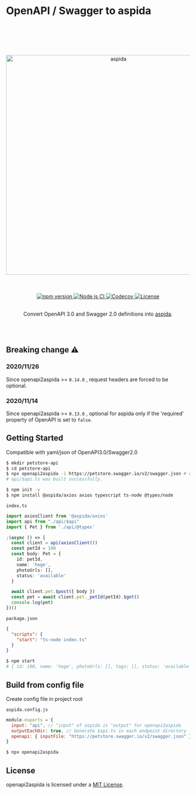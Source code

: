 # OpenAPI / Swagger to aspida

<br />
<br />
<br />
<br />
<br />
<div align="center">
  <img src="https://aspida.github.io/aspida/logos/svg/black.svg" alt="aspida" title="aspida" width="600" />
</div>
<br />
<br />
<br />
<div align="center">
  <a href="https://www.npmjs.com/package/openapi2aspida">
    <img src="https://img.shields.io/npm/v/openapi2aspida" alt="npm version" />
  </a>
  <a href="https://github.com/aspida/openapi2aspida/actions?query=workflow%3A%22Node.js+CI%22">
    <img src="https://github.com/aspida/openapi2aspida/workflows/Node.js%20CI/badge.svg" alt="Node.js CI" />
  </a>
  <a href="https://codecov.io/gh/aspida/aspida">
    <img src="https://img.shields.io/codecov/c/github/aspida/openapi2aspida.svg" alt="Codecov" />
  </a>
  <a href="https://github.com/aspida/openapi2aspida/LICENSE">
    <img src="https://img.shields.io/npm/l/openapi2aspida" alt="License" />
  </a>
</div>
<br />
<p align="center">Convert OpenAPI 3.0 and Swagger 2.0 definitions into <a href="https://github.com/aspida/aspida/tree/master/packages/aspida">aspida</a>.</p>
<br />
<br />

## Breaking change :warning:

### 2020/11/26
Since openapi2aspida >= `0.14.0` , request headers are forced to be optional.

### 2020/11/14
Since openapi2aspida >= `0.13.0` , optional for aspida only if the 'required' property of OpenAPI is set to `false`.

## Getting Started

Compatible with yaml/json of OpenAPI3.0/Swagger2.0

```sh
$ mkdir petstore-api
$ cd petstore-api
$ npx openapi2aspida -i https://petstore.swagger.io/v2/swagger.json # or ../local-swagger.yaml
# api/$api.ts was built successfully.

$ npm init -y
$ npm install @aspida/axios axios typescript ts-node @types/node
```

`index.ts`
```ts
import axiosClient from '@aspida/axios'
import api from "./api/$api"
import { Pet } from './api/@types'

;(async () => {
  const client = api(axiosClient())
  const petId = 100
  const body: Pet = {
    id: petId,
    name: 'hoge',
    photoUrls: [],
    status: 'available'
  }

  await client.pet.$post({ body })
  const pet = await client.pet._petId(petId).$get()
  console.log(pet)
})()
```

`package.json`
```json
{
  "scripts": {
    "start": "ts-node index.ts"
  }
}
```

```sh
$ npm start
# { id: 100, name: 'hoge', photoUrls: [], tags: [], status: 'available' }
```

## Build from config file

Create config file in project root

`aspida.config.js`

```js
module.exports = {
  input: "api", // "input" of aspida is "output" for openapi2aspida
  outputEachDir: true, // Generate $api.ts in each endpoint directory
  openapi: { inputFile: "https://petstore.swagger.io/v2/swagger.json" }
}
```

```sh
$ npx openapi2aspida
```

## License

openapi2aspida is licensed under a [MIT License](https://github.com/aspida/openapi2aspida/blob/master/LICENSE).
